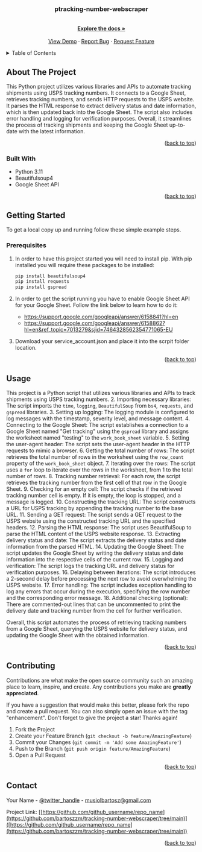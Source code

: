 <!-- Improved compatibility of back to top link: See: https://github.com/othneildrew/Best-README-Template/pull/73 -->
<a name="readme-top"></a>

<h3 align="center">ptracking-number-webscraper
</h3>

  <p align="center">
    <br />
    <a href="https://github.com/bartoszzm/tracking-number-webscraper"><strong>Explore the docs »</strong></a>
    <br />
    <br />
    <a href="https://github.com/bartoszzm/tracking-number-webscraper">View Demo</a>
    ·
    <a href="https://github.com/bartoszzm/tracking-number-webscraper/issues">Report Bug</a>
    ·
    <a href="https://github.com/bartoszzm/tracking-number-webscraper/issues">Request Feature</a>
  </p>
</div>



<!-- TABLE OF CONTENTS -->
<details>
  <summary>Table of Contents</summary>
  <ol>
    <li>
      <a href="#about-the-project">About The Project</a>
      <ul>
        <li><a href="#built-with">Built With</a></li>
      </ul>
    </li>
    <li>
      <a href="#getting-started">Getting Started</a>
      <ul>
        <li><a href="#prerequisites">Prerequisites</a></li>
      </ul>
    </li>
    <li><a href="#usage">Usage</a></li>
    <li><a href="#contact">Contact</a></li>
  </ol>
</details>



<!-- ABOUT THE PROJECT -->
## About The Project

This Python project utilizes various libraries and APIs to automate tracking shipments using USPS tracking numbers. It connects to a Google Sheet, retrieves tracking numbers, and sends HTTP requests to the USPS website. It parses the HTML response to extract delivery status and date information, which is then updated back into the Google Sheet. The script also includes error handling and logging for verification purposes. Overall, it streamlines the process of tracking shipments and keeping the Google Sheet up-to-date with the latest information.

<p align="right">(<a href="#readme-top">back to top</a>)</p>



### Built With

* Python 3.11
* Beautifulsoup4 
* Google Sheet API
  
<p align="right">(<a href="#readme-top">back to top</a>)</p>



<!-- GETTING STARTED -->
## Getting Started

To get a local copy up and running follow these simple example steps.

### Prerequisites

1. In order to have this project started you will need to install pip.
   With pip installed you will require these packages to be installed:
    ```sh
    pip install beautifulsoup4
    pip install requests
    pip install gspread
    ```
2. In order to get the script running you have to enable Google Sheet API for your Google Sheet.
   Follow the link below to learn how to do it:
   * https://support.google.com/googleapi/answer/6158841?hl=en
   * https://support.google.com/googleapi/answer/6158862?hl=en&ref_topic=7013279&sjid=7464328562354771065-EU

3. Download your service_account.json and place it into the scrpit folder location.

<p align="right">(<a href="#readme-top">back to top</a>)</p>



<!-- USAGE EXAMPLES -->
## Usage

This project is a Python script that utilizes various libraries and APIs to track shipments using USPS tracking numbers.
2. Importing necessary libraries: The script imports the `time`, `logging`, `BeautifulSoup` from `bs4`, `requests`, and `gspread` libraries.
3. Setting up logging: The logging module is configured to log messages with the timestamp, severity level, and message content.
4. Connecting to the Google Sheet: The script establishes a connection to a Google Sheet named "Get tracking" using the `gspread` library and assigns the worksheet named "testing" to the `work_book_sheet` variable.
5. Setting the user-agent header: The script sets the user-agent header in the HTTP requests to mimic a browser.
6. Getting the total number of rows: The script retrieves the total number of rows in the worksheet using the `row_count` property of the `work_book_sheet` object.
7. Iterating over the rows: The script uses a `for` loop to iterate over the rows in the worksheet, from 1 to the total number of rows.
8. Tracking number retrieval: For each row, the script retrieves the tracking number from the first cell of that row in the Google Sheet.
9. Checking for an empty cell: The script checks if the retrieved tracking number cell is empty. If it is empty, the loop is stopped, and a message is logged.
10. Constructing the tracking URL: The script constructs a URL for USPS tracking by appending the tracking number to the base URL.
11. Sending a GET request: The script sends a GET request to the USPS website using the constructed tracking URL and the specified headers.
12. Parsing the HTML response: The script uses BeautifulSoup to parse the HTML content of the USPS website response.
13. Extracting delivery status and date: The script extracts the delivery status and date information from the parsed HTML.
14. Updating the Google Sheet: The script updates the Google Sheet by writing the delivery status and date information into the respective cells of the current row.
15. Logging and verification: The script logs the tracking URL and delivery status for verification purposes.
16. Delaying between iterations: The script introduces a 2-second delay before processing the next row to avoid overwhelming the USPS website.
17. Error handling: The script includes exception handling to log any errors that occur during the execution, specifying the row number and the corresponding error message.
18. Additional checking (optional): There are commented-out lines that can be uncommented to print the delivery date and tracking number from the cell for further verification.

Overall, this script automates the process of retrieving tracking numbers from a Google Sheet, querying the USPS website for delivery status, and updating the Google Sheet with the obtained information.


<p align="right">(<a href="#readme-top">back to top</a>)</p>



<!-- CONTRIBUTING -->
## Contributing

Contributions are what make the open source community such an amazing place to learn, inspire, and create. Any contributions you make are **greatly appreciated**.

If you have a suggestion that would make this better, please fork the repo and create a pull request. You can also simply open an issue with the tag "enhancement".
Don't forget to give the project a star! Thanks again!

1. Fork the Project
2. Create your Feature Branch (`git checkout -b feature/AmazingFeature`)
3. Commit your Changes (`git commit -m 'Add some AmazingFeature'`)
4. Push to the Branch (`git push origin feature/AmazingFeature`)
5. Open a Pull Request

<p align="right">(<a href="#readme-top">back to top</a>)</p>



<!-- CONTACT -->
## Contact

Your Name - [@twitter_handle](https://twitter.com/Bartosszzmm) - musiolbartosz@gmail.com  

Project Link: [[https://github.com/github_username/repo_name](https://github.com/bartoszzm/tracking-number-webscraper/tree/main)]([https://github.com/github_username/repo_name](https://github.com/bartoszzm/tracking-number-webscraper/tree/main))

<p align="right">(<a href="#readme-top">back to top</a>)</p>
